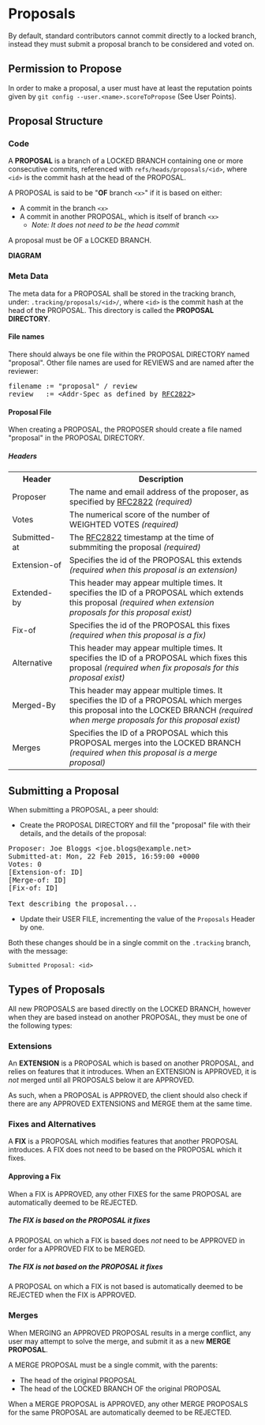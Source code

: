 # Proposals
By default, standard contributors cannot commit directly to a locked branch, instead they must submit a proposal branch to be considered and voted on.

## Permission to Propose
In order to make a proposal, a user must have at least the reputation points given by `git config --user.<name>.scoreToPropose` (See User Points).

## Proposal Structure

### Code
A **PROPOSAL** is a branch of a LOCKED BRANCH containing one or more consecutive commits, referenced with `refs/heads/proposals/<id>`, where `<id>` is the commit hash at the head of the PROPOSAL.

A PROPOSAL is said to be "**OF** branch `<x>`" if it is based on either:

* A commit in the branch `<x>`
* A commit in another PROPOSAL, which is itself of branch `<x>`
	* *Note: It does not need to be the head commit*

A proposal must be OF a LOCKED BRANCH.

**DIAGRAM**

### Meta Data
The meta data for a PROPOSAL shall be stored in the tracking branch, under: `.tracking/proposals/<id>/`, where `<id>` is the commit hash at the head of the PROPOSAL. This directory is called the **PROPOSAL DIRECTORY**.

#### File names
There should always be one file within the PROPOSAL DIRECTORY named "proposal". Other file names are used for REVIEWS and are named after the reviewer:

<pre>
filename := "proposal" / review
review   := &lt;Addr-Spec as defined by <a href="http://www.ietf.org/rfc/rfc2822.txt">RFC2822</a>&gt;
</pre>

#### Proposal File
When creating a PROPOSAL, the PROPOSER should create a file named "proposal" in the PROPOSAL DIRECTORY.

##### Headers
<table width="100%">
	<tr>
		<th width="100px">Header</th>
		<th>Description</th>
	</tr>
	<tr>
		<td>Proposer</td>
		<td>The name and email address of the proposer, as specified by <a href="http://www.ietf.org/rfc/rfc2822.txt">RFC2822</a> <i>(required)</i></td>
	</tr>
	<tr>
		<td>Votes</td>
		<td>The numerical score of the number of WEIGHTED VOTES <i>(required)</i></td>
	</tr>
	<tr>
		<td>Submitted-at</td>
		<td>The <a href="http://www.ietf.org/rfc/rfc2822.txt">RFC2822</a> timestamp at the time of submmiting the proposal <i>(required)</i></td>
	</tr>
	<tr>
		<td>Extension-of</td>
		<td>Specifies the id of the PROPOSAL this extends <i>(required when this proposal is an extension)</i></td>
	</tr>
	<tr>
		<td>Extended-by</td>
		<td>This header may appear multiple times. It specifies the ID of a PROPOSAL which extends this proposal <i>(required when extension proposals for this proposal exist)</i></td>
	</tr>
	<tr>
		<td>Fix-of</td>
		<td>Specifies the id of the PROPOSAL this fixes <i>(required when this proposal is a fix)</i></td>
	</tr>
	<tr>
		<td>Alternative</td>
		<td>This header may appear multiple times. It specifies the ID of a PROPOSAL which fixes this proposal <i>(required when fix proposals for this proposal exist)</i></td>
	</tr>
	<tr>
		<td>Merged-By</td>
		<td>This header may appear multiple times. It specifies the ID of a PROPOSAL which merges this proposal into the LOCKED BRANCH <i>(required when merge proposals for this proposal exist)</i></td>
	</tr>
	<tr>
		<td>Merges</td>
		<td>Specifies the ID of a PROPOSAL which this PROPOSAL merges into the LOCKED BRANCH <i>(required when this proposal is a merge proposal)</i></td>
	</tr>
		
</table>

## Submitting a Proposal

When submitting a PROPOSAL, a peer should:

* Create the PROPOSAL DIRECTORY and fill the "proposal" file with their details, and the details of the proposal:

<pre>
Proposer: Joe Bloggs &lt;joe.blogs@example.net&gt;
Submitted-at: Mon, 22 Feb 2015, 16:59:00 +0000
Votes: 0
[Extension-of: ID]
[Merge-of: ID]
[Fix-of: ID]

Text describing the proposal...
</pre>

* Update their USER FILE, incrementing the value of the `Proposals` Header by one.

Both these changes should be in a single commit on the `.tracking` branch, with the message:

`Submitted Proposal: <id>`

## Types of Proposals
All new PROPOSALS are based directly on the LOCKED BRANCH, however when they are based instead on another PROPOSAL, they must be one of the following types:

### Extensions
An **EXTENSION** is a PROPOSAL which is based on another PROPOSAL, and relies on features that it introduces. When an EXTENSION is APPROVED, it is *not* merged until all PROPOSALS below it are APPROVED.

As such, when a PROPOSAL is APPROVED, the client should also check if there are any APPROVED EXTENSIONS and MERGE them at the same time. 

### Fixes and Alternatives
A **FIX** is a PROPOSAL which modifies features that another PROPOSAL introduces. A FIX does not need to be based on the PROPOSAL which it fixes.

#### Approving a Fix

When a FIX is APPROVED, any other FIXES for the same PROPOSAL are automatically deemed to be REJECTED.

##### The FIX is based on the PROPOSAL it fixes
A PROPOSAL on which a FIX is based does *not* need to be APPROVED in order for a APPROVED FIX to be MERGED.

##### The FIX is not based on the PROPOSAL it fixes
A PROPOSAL on which a FIX is not based is automatically deemed to be REJECTED when the FIX is APPROVED.

### Merges
When MERGING an APPROVED PROPOSAL results in a merge conflict, any user may attempt to solve the merge, and submit it as a new **MERGE PROPOSAL**.

A MERGE PROPOSAL must be a single commit, with the parents:

* The head of the original PROPOSAL
* The head of the LOCKED BRANCH OF the original PROPOSAL

When a MERGE PROPOSAL is APPROVED, any other MERGE PROPOSALS for the same PROPOSAL are automatically deemed to be REJECTED.
